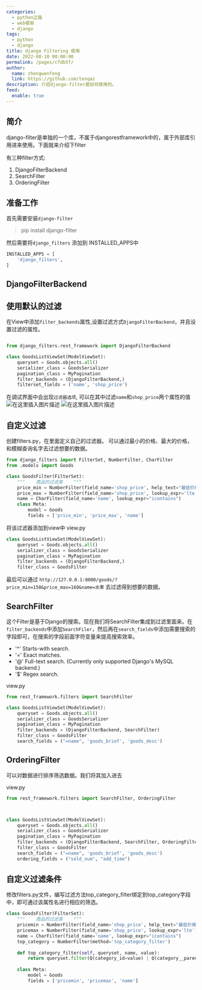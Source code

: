 ```yaml
---
categories: 
  - python之路
  - web框架
  - django
tags: 
  - python
  - django
title: django Filtering 使用
date: 2022-08-10 00:00:00
permalink: /pages/cfdb5f/
author: 
  name: zhengwenfeng
  link: https://github.com/tenqaz
description: 介绍django-filter是如何使用的。
feed: 
  enable: true
---
```




## 简介

django-filter是单独的一个库，不属于djangorestframework中的，属于外部库引用进来使用。下面就来介绍下filter

有三种filter方式:
1. DjangoFilterBackend
2. SearchFilter
3. OrderingFilter

## 准备工作

首先需要安装`django-filter`
>pip install django-filter

然后需要将`django_filters` 添加到 INSTALLED_APPS中
```python
INSTALLED_APPS = [
    'django_filters',
]
```
## DjangoFilterBackend

## 使用默认的过滤

在View中添加`filter_backends`属性,设置过滤方式`DjangoFilterBackend`，并且设置过滤的属性。
```python

from django_filters.rest_framework import DjangoFilterBackend

class GoodsListViewSet(ModelViewSet):    
    queryset = Goods.objects.all()    
    serializer_class = GoodsSerializer    
    pagination_class = MyPagination    
    filter_backends = (DjangoFilterBackend,)    
    filterset_fields = ('name', 'shop_price')
```

在调试界面中会出现`过滤器选项`, 可以在其中过滤`name`和`shop_price`两个属性的值
![在这里插入图片描述](https://gcore.jsdelivr.net/gh/tenqaz/BLOG-CDN@main/1604217188654.png#alt=)
![在这里插入图片描述](https://gcore.jsdelivr.net/gh/tenqaz/BLOG-CDN@main/1604217215384.png#alt=)

## 自定义过滤

创建filters.py，在里面定义自己的过滤器。
可以通过最小的价格、最大的价格，和模糊查询名字去过滤想要的数据。

```python
from django_filters import FilterSet, NumberFilter, CharFilter
from .models import Goods

class GoodsFilter(FilterSet):   
    """    商品的过滤类    """    
    price_min = NumberFilter(field_name='shop_price', help_text="最低价格", lookup_expr='gte')    
    price_max = NumberFilter(field_name='shop_price', lookup_expr='lte')    
    name = CharFilter(field_name='name', lookup_expr="icontains")    
    class Meta:        
        model = Goods        
        fields = ['price_min', 'price_max', 'name']
```

将该过滤器添加到view中
view.py

```python
class GoodsListViewSet(ModelViewSet):    
    queryset = Goods.objects.all()    
    serializer_class = GoodsSerializer   
    pagination_class = MyPagination    
    filter_backends = (DjangoFilterBackend,)    
    filter_class = GoodsFilter
```

最后可以通过  `http://127.0.0.1:8000/goods/?price_min=150&price_max=160&name=水果` 去过滤得到想要的数据。

## SearchFilter

这个Filter是基于Django的搜索。现在我们将SearchFilter集成到过滤里面来。在`filter_backends`中添加`SearchFiler`，然后再在`search_fields`中添加需要搜索的字段即可，在搜索的字段前面字符变量来提高搜索效率。

* '^' Starts-with search.
* '=' Exact matches.
* '@' Full-text search. (Currently only supported Django's MySQL backend.)
* '$' Regex search.

view.py
```python
from rest_framework.filters import SearchFilter

class GoodsListViewSet(ModelViewSet):    
    queryset = Goods.objects.all()    
    serializer_class = GoodsSerializer    
    pagination_class = MyPagination    
    filter_backends = (DjangoFilterBackend, SearchFilter)    
    filter_class = GoodsFilter    
    search_fields = ("=name", 'goods_brief', 'goods_desc')
```

## OrderingFilter

可以对数据进行排序筛选数据。我们将其加入进去

view.py
```python
from rest_framework.filters import SearchFilter, OrderingFilter



class GoodsListViewSet(ModelViewSet):    
    queryset = Goods.objects.all()    
    serializer_class = GoodsSerializer    
    pagination_class = MyPagination    
    filter_backends = (DjangoFilterBackend, SearchFilter, OrderingFilter) 
    filter_class = GoodsFilter    
    search_fields = ("=name", 'goods_brief', 'goods_desc')
    ordering_fields = ("sold_num", "add_time")

```
## 自定义过滤条件

修改filters.py文件，编写过滤方法top_category_filter绑定到top_category字段中，即可通过该属性名进行相应的筛选。
```python
class GoodsFilter(FilterSet):    
    """    商品的过滤类    """    
    pricemin = NumberFilter(field_name='shop_price', help_text="最低价格", lookup_expr='gte')    
    pricemax = NumberFilter(field_name='shop_price', lookup_expr='lte')    
    name = CharFilter(field_name='name', lookup_expr="icontains")   
    top_category = NumberFilter(method='top_category_filter')    
    
    def top_category_filter(self, queryset, name, value):        
        return queryset.filter(Q(category_id=value) | Q(category__parent_category_id=value) | (category__parent_category__parent_category_id=value))
    
    class Meta:        
        model = Goods
        fields = ['pricemin', 'pricemax', 'name']

```
